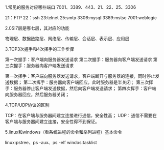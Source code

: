 1.常见的服务对应哪些端口 7001、3389、443、21、22、25、3306

21：FTP  22：ssh 23:telnet 25:smtp 3306:mysql 3389:mstsc 7001:weblogic

2.0SI7层是哪七层，其对应的功能

物理层、数据链路层、网络层、传输层、会话层、表示层、应用层

3.TCP3次握手和4次挥手的工作步骤

第一次握手：客户端向服务器发送请求
第二次握手：服务器向客户端发送请求
第三次握手：服务器向客户端发送请求

第一次挥手：客户端向服务器发送请求，客户端断开与服务器的连接，同时停止发送数据；
第二次挥手：服务器向客户端回应，此时服务器是半关闭；
第三次挥手：服务器停止客户端发送数据，然后向客户端发送请求；
第四次挥手：客户端向服务器回应，然后服务器关闭；

4.TCP/UDP协议的区别

TCP：在客户端与服务器间建立连接进行通信，安全性高；
UDP：通信不需要在客户端与服务器间建立连接，安全性得不到保证。

5.linux和windows（看系统进程的命令和杀列进程）基本命令

linux:pstree、ps -aux、ps -elf
windos:tasklist
